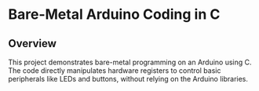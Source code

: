 # Bare-Metal Arduino Coding in C

## Overview
This project demonstrates bare-metal programming on an Arduino using C. The code directly manipulates hardware registers to control basic peripherals like LEDs and buttons, without relying on the Arduino libraries.
